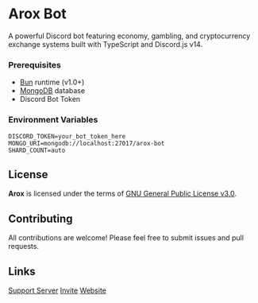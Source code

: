 # Arox Bot

A powerful Discord bot featuring economy, gambling, and cryptocurrency exchange systems built with TypeScript and Discord.js v14.

### Prerequisites

- [Bun](https://bun.sh/) runtime (v1.0+)
- [MongoDB](https://mongodb.com/) database
- Discord Bot Token

### Environment Variables

```env
DISCORD_TOKEN=your_bot_token_here
MONGO_URI=mongodb://localhost:27017/arox-bot
SHARD_COUNT=auto
```

## License

**Arox** is licensed under the terms of [GNU General Public License v3.0](https://github.com/AroxBot/arox/blob/main/LICENSE).

## Contributing

All contributions are welcome! Please feel free to submit issues and pull requests.

## Links

[Support Server](https://discord.gg/y56MYv6xdg)
[Invite](https://discord.com/oauth2/authorize?client_id=1009006082775072789&scope=bot&permissions=297992)
[Website](https://arox.vercel.app)
